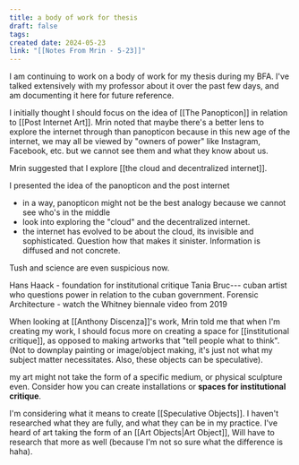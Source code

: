 ```yaml
---
title: a body of work for thesis
draft: false
tags: 
created date: 2024-05-23
link: "[[Notes From Mrin - 5-23]]"
---
```

I am continuing to work on a body of work for my thesis during my BFA. I've talked extensively with my professor about it over the past few days, and am documenting it here for future reference.

I initially thought I should focus on the idea of [[The Panopticon]] in relation to [[Post Internet Art]]. Mrin noted that maybe there's a better lens to explore the internet through than panopticon because in this new age of the internet, we may all be viewed by "owners of power" like Instagram, Facebook, etc. but we cannot see them and what they know about us. 

Mrin suggested that I explore [[the cloud and decentralized internet]]. 

I presented the idea of the panopticon and the post internet
- in a way, panopticon might not be the best analogy because we cannot see who's in the middle
- look into exploring the "cloud" and the decentralized internet.
- the internet has evolved to be about the cloud, its invisible and sophisticated. Question how that makes it sinister. Information is diffused and not concrete.

Tush and science are even suspicious now. 

Hans Haack - foundation for institutional critique
Tania Bruc--- cuban artist who questions power in relation to the cuban government.
Forensic Architecture - watch the Whitney biennale video from 2019


When looking at [[Anthony Discenza]]'s work, Mrin told me that when I'm creating my work, I should focus more on creating a space for [[institutional critique]], as opposed to making artworks that "tell people what to think". (Not to downplay painting or image/object making, it's just not what my subject matter necessitates. Also, these objects can be speculative).





my art might not take the form of a specific medium, or physical sculpture even. Consider how you can create installations or **spaces for institutional critique**. 

I'm considering what it means to create [[Speculative Objects]]. I haven't researched what they are fully, and what they can be in my practice. I've heard of art taking the form of an [[Art Objects|Art Object]], Will have to research that more as well (because I'm not so sure what the difference is haha).
